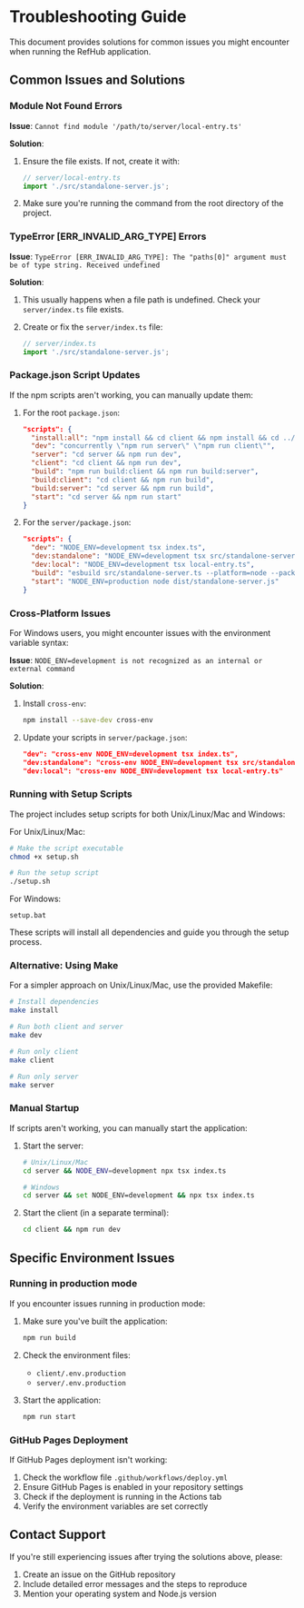 # Troubleshooting Guide

This document provides solutions for common issues you might encounter when running the RefHub application.

## Common Issues and Solutions

### Module Not Found Errors

**Issue**: `Cannot find module '/path/to/server/local-entry.ts'`

**Solution**:
1. Ensure the file exists. If not, create it with:
   ```typescript
   // server/local-entry.ts
   import './src/standalone-server.js';
   ```

2. Make sure you're running the command from the root directory of the project.

### TypeError [ERR_INVALID_ARG_TYPE] Errors

**Issue**: `TypeError [ERR_INVALID_ARG_TYPE]: The "paths[0]" argument must be of type string. Received undefined`

**Solution**:
1. This usually happens when a file path is undefined. Check your `server/index.ts` file exists.

2. Create or fix the `server/index.ts` file:
   ```typescript
   // server/index.ts
   import './src/standalone-server.js';
   ```

### Package.json Script Updates

If the npm scripts aren't working, you can manually update them:

1. For the root `package.json`:
   ```json
   "scripts": {
     "install:all": "npm install && cd client && npm install && cd ../server && npm install",
     "dev": "concurrently \"npm run server\" \"npm run client\"",
     "server": "cd server && npm run dev",
     "client": "cd client && npm run dev",
     "build": "npm run build:client && npm run build:server",
     "build:client": "cd client && npm run build",
     "build:server": "cd server && npm run build",
     "start": "cd server && npm run start"
   }
   ```

2. For the `server/package.json`:
   ```json
   "scripts": {
     "dev": "NODE_ENV=development tsx index.ts",
     "dev:standalone": "NODE_ENV=development tsx src/standalone-server.ts",
     "dev:local": "NODE_ENV=development tsx local-entry.ts",
     "build": "esbuild src/standalone-server.ts --platform=node --packages=external --bundle --format=esm --outdir=dist",
     "start": "NODE_ENV=production node dist/standalone-server.js"
   }
   ```

### Cross-Platform Issues

For Windows users, you might encounter issues with the environment variable syntax:

**Issue**: `NODE_ENV=development is not recognized as an internal or external command`

**Solution**:
1. Install `cross-env`:
   ```bash
   npm install --save-dev cross-env
   ```

2. Update your scripts in `server/package.json`:
   ```json
   "dev": "cross-env NODE_ENV=development tsx index.ts",
   "dev:standalone": "cross-env NODE_ENV=development tsx src/standalone-server.ts",
   "dev:local": "cross-env NODE_ENV=development tsx local-entry.ts"
   ```

### Running with Setup Scripts

The project includes setup scripts for both Unix/Linux/Mac and Windows:

For Unix/Linux/Mac:
```bash
# Make the script executable
chmod +x setup.sh

# Run the setup script
./setup.sh
```

For Windows:
```
setup.bat
```

These scripts will install all dependencies and guide you through the setup process.

### Alternative: Using Make

For a simpler approach on Unix/Linux/Mac, use the provided Makefile:

```bash
# Install dependencies
make install

# Run both client and server
make dev

# Run only client
make client

# Run only server
make server
```

### Manual Startup

If scripts aren't working, you can manually start the application:

1. Start the server:
   ```bash
   # Unix/Linux/Mac
   cd server && NODE_ENV=development npx tsx index.ts
   
   # Windows
   cd server && set NODE_ENV=development && npx tsx index.ts
   ```

2. Start the client (in a separate terminal):
   ```bash
   cd client && npm run dev
   ```

## Specific Environment Issues

### Running in production mode

If you encounter issues running in production mode:

1. Make sure you've built the application:
   ```bash
   npm run build
   ```

2. Check the environment files:
   - `client/.env.production`
   - `server/.env.production`

3. Start the application:
   ```bash
   npm run start
   ```

### GitHub Pages Deployment

If GitHub Pages deployment isn't working:

1. Check the workflow file `.github/workflows/deploy.yml`
2. Ensure GitHub Pages is enabled in your repository settings
3. Check if the deployment is running in the Actions tab
4. Verify the environment variables are set correctly

## Contact Support

If you're still experiencing issues after trying the solutions above, please:

1. Create an issue on the GitHub repository
2. Include detailed error messages and the steps to reproduce
3. Mention your operating system and Node.js version